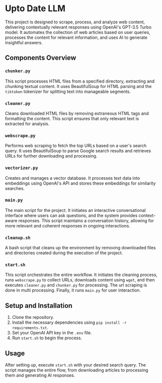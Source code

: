 # Upto Date LLM

This project is designed to scrape, process, and analyze web content, delivering contextually relevant responses using OpenAI's GPT-3.5 Turbo model. It automates the collection of web articles based on user queries, processes the content for relevant information, and uses AI to generate insightful answers.

## Components Overview

### `chunker.py`

This script processes HTML files from a specified directory, extracting and chunking textual content. It uses BeautifulSoup for HTML parsing and the `tiktoken` tokenizer for splitting text into manageable segments.

### `cleaner.py`

Cleans downloaded HTML files by removing extraneous HTML tags and formatting the content. This script ensures that only relevant text is extracted for analysis.

### `webscrape.py`

Performs web scraping to fetch the top URLs based on a user's search query. It uses BeautifulSoup to parse Google search results and retrieves URLs for further downloading and processing.

### `vectorizer.py`

Creates and manages a vector database. It processes text data into embeddings using OpenAI's API and stores these embeddings for similarity searches.

### `main.py`

The main script for the project. It initiates an interactive conversational interface where users can ask questions, and the system provides context-aware responses. This script maintains a conversation history, allowing for more relevant and coherent responses in ongoing interactions.

### `cleanup.sh`

A bash script that cleans up the environment by removing downloaded files and directories created during the execution of the project.

### `start.sh`

This script orchestrates the entire workflow. It initiates the cleaning process, runs `webscrape.py` to collect URLs, downloads content using `wget`, and then executes `cleaner.py` and `chunker.py` for processing. The url scraping is done in multi processing. Finally, it runs `main.py` for user interaction.

## Setup and Installation

1. Clone the repository.
2. Install the necessary dependencies using `pip install -r requirements.txt`.
3. Set your OpenAI API key in the `.env` file.
4. Run `start.sh` to begin the process.

## Usage

After setting up, execute `start.sh` with your desired search query. The script manages the entire flow, from downloading articles to processing them and generating AI responses.
